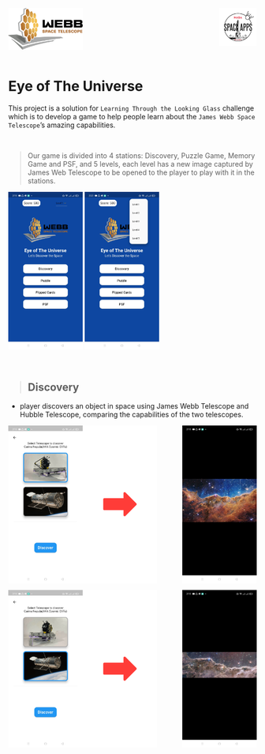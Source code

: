 <img src="client/assets/logo.png"  width="30%" align="left">
<img src="client/assets/nasa.jpg"  width="15%" align="right">

<br>
<br>
<br>
<br>
<br>
<br>

# Eye of The Universe

This project is a solution for `Learning Through the Looking Glass` challenge which is to develop a game to help people learn about the `James Webb Space Telescope`’s amazing capabilities.

<br>

> Our game is divided into 4 stations: Discovery, Puzzle Game, Memory Game and PSF, and 5 levels, each level has a new image captured by James Web Telescope to be opened to the player to play with it in the stations.

<img src="client/assets/screenshots/01.jpg"  width="30%"> <img src="client/assets/screenshots/22.jpg"  width="30%">

<br>

> ## Discovery

- player discovers an object in space using James Webb Telescope and Hubble Telescope, comparing the capabilities of the two telescopes.

<img src="client/assets/screenshots/03.jpg"  width="30%" align="left"> <img src="client/assets/right-arrow.png"  width="30%" align="center"> <img src="client/assets/screenshots/04.jpg"  width="30%" align="right">

<img src="client/assets/screenshots/05.jpg"  width="30%" align="left"> <img src="client/assets/right-arrow.png"  width="30%" align="center"> <img src="client/assets/screenshots/06.jpg"  width="30%" align="right">


